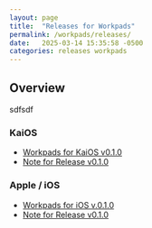 ```yaml
---
layout: page
title:  "Releases for Workpads"
permalink: /workpads/releases/
date:   2025-03-14 15:35:58 -0500
categories: releases workpads
---
```



<div class="home-columns">
  <div class="column-left">
<div class="home">
<h2>Overview</h2>
 
</div>sdfsdf
</div>


 <div class="column-right">

<h3>KaiOS</h3>
<ul>
    <li>
      <a href="https://github.com/babbworks/workwarrior/blob/master/readme.md">Workpads for KaiOS v0.1.0</a></li>
    <li>
      <a href="https://github.com/babbworks/workwarrior/blob/master/readme.md">Note for Release v0.1.0</a></li>
</ul>
<h3>Apple / iOS</h3>
<ul>
    <li>
      <a href="https://github.com/babbworks/workpads/releases">Workpads for iOS v.0.1.0</a></li>
    <li>
      <a href="https://babb.tel/workpads/releases">Note for Release v0.1.0</a></li>
</ul>
  </div>
</div>